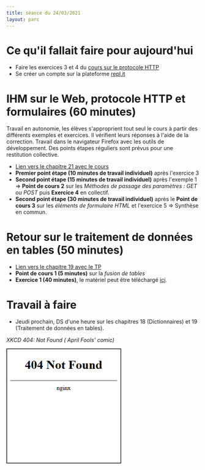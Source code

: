 ```yaml
---
title: séance du 24/03/2021
layout: parc
---
```



# Ce qu'il fallait faire pour aujourd'hui

* Faire les exercices 3 et 4 du [cours sur le protocole HTTP](../chapitre21/http-git.md)
* Se créer un compte sur la plateforme [repl.it](https://repl.it/)

 
# IHM sur le Web, protocole HTTP et formulaires (60 minutes)

Travail en autonomie, les élèves s'approprient tout seul le cours à partir des différents exemples et exercices.  Il vérifient leurs réponses à l'aide de la correction. Travail dans le navigateur Firefox avec les outils de développement.
Des points étapes réguliers sont prévus pour une restitution collective.

* [Lien vers le chapitre 21 avec le cours](../chapitre21.md)
*  **Premier point étape (10 minutes de travail individuel)** après l'exercice 3
*  **Second point étape (15 minutes de travail individuel)** après l'exemple 1 => **Point de cours 2** sur les _Méthodes de passage des paramètres : GET ou POST_ puis **Exercice 4** en collectif.
*  **Second point étape (30 minutes de travail individuel)** après le **Point de cours 3** sur les _éléments de formulaire HTML_ et l'exercice 5 => Synthèse en commun.

# Retour sur le traitement de données en tables (50 minutes)

* [Lien vers le chapitre 19 avec le TP](../chapitre19.md)
* **Point de cours 1 (5 minutes)** sur la _fusion de tables_ 
* **Exercice 1 (40 minutes)**, le matériel peut être téléchargé [ici](../chapitre19/TP-Fusion/Ressources/materiel_tp_fusion.zip).

 
# Travail à faire

* Jeudi prochain, DS d'une heure sur les chapitres 18 (Dictionnaires) et 19 (Traitement de données en tables).


_XKCD  404: Not Found ( April Fools' comic)_

[![XKCD 1770 Python](ressources/not_found.png)](https://www.explainxkcd.com/wiki/index.php/404:_Not_Found)

